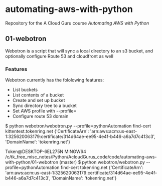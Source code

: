 # automating-aws-with-python
Repository for the A Cloud Guru course 
*Automating AWS with Python*

## 01-webotron

Webotron is a script that will sync a local directory
to an s3 bucket, and optionally configure Route 53 
and cloudfront as well

### Features

Webotron currently has the fololowing features:

- List buckets
- List contents of a bucket
- Create and set up bucket
- Sync directory tree to a bucket
- Set AWS profile with --profile=<profileName>
- Configure route 53 domain

$ python webotron/webotron.py --profile=pythonAutomation find-cert kittentest.tokenring.net
{'CertificateArn': 'arn:aws:acm:us-east-1:325620063179:certificate/314d64ae-ee95-4e4f-b446-a6a7d7c413c3', 'DomainName': 'tokenring.net'}

Token@DESKTOP-6EL275N MINGW64 /c/tk_free_misc_notes/Python/AcloudGurus_code/code/automating-aws-with-python/01-webotron (master)
$ python webotron/webotron.py --profile=pythonAutomation find-cert tokenring.net
{'CertificateArn': 'arn:aws:acm:us-east-1:325620063179:certificate/314d64ae-ee95-4e4f-b446-a6a7d7c413c3', 'DomainName': 'tokenring.net'}

